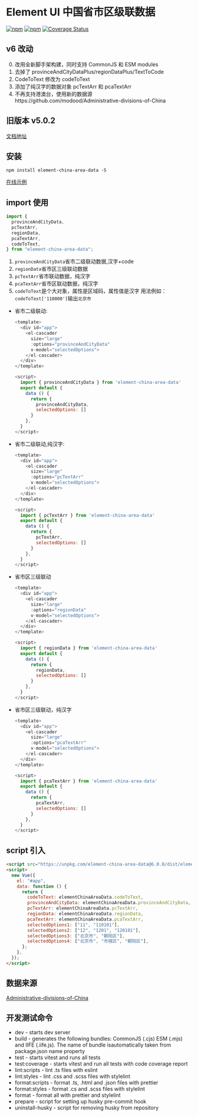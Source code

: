 # Element UI 中国省市区级联数据

[![npm](https://img.shields.io/npm/v/element-china-area-data.svg)](https://www.npmjs.com/package/element-china-area-data) [![npm](https://img.shields.io/npm/dt/element-china-area-data.svg)](https://www.npmjs.com/package/element-china-area-data) [![Coverage Status](https://coveralls.io/repos/github/Plortinus/element-china-area-data/badge.svg?branch=master)](https://coveralls.io/github/Plortinus/element-china-area-data?branch=master)

## v6 改动

0. 改用全新脚手架构建，同时支持 CommonJS 和 ESM modules
1. 去掉了 provinceAndCityDataPlus/regionDataPlus/TextToCode
2. CodeToText 修改为 codeToText
3. 添加了纯汉字的数据对象 pcTextArr 和 pcaTextArr
4. 不再支持港澳台，使用新的数据源https://github.com/modood/Administrative-divisions-of-China

## 旧版本 v5.0.2

[文档地址](./V5.MD)

## 安装

`npm install element-china-area-data -S`

[在线示例](https://plortinus.github.io/element-china-area-data/index.html)

## import 使用

```js
import {
  provinceAndCityData,
  pcTextArr,
  regionData,
  pcaTextArr,
  codeToText,
} from "element-china-area-data";
```

1. `provinceAndCityData`省市二级联动数据,汉字+code
2. `regionData`省市区三级联动数据
3. `pcTextArr`省市联动数据，纯汉字
4. `pcaTextArr`省市区联动数据，纯汉字
5. `codeToText`是个大对象，属性是区域码，属性值是汉字 用法例如：`codeToText['110000']`输出`北京市`

- 省市二级联动:

  ```js
  <template>
    <div id="app">
      <el-cascader
        size="large"
        :options="provinceAndCityData"
        v-model="selectedOptions">
      </el-cascader>
    </div>
  </template>

  <script>
    import { provinceAndCityData } from 'element-china-area-data'
    export default {
      data () {
        return {
          provinceAndCityData,
          selectedOptions: []
        }
      },
    }
  </script>
  ```

- 省市二级联动,纯汉字:

  ```js
  <template>
    <div id="app">
      <el-cascader
        size="large"
        :options="pcTextArr"
        v-model="selectedOptions">
      </el-cascader>
    </div>
  </template>

  <script>
    import { pcTextArr } from 'element-china-area-data'
    export default {
      data () {
        return {
          pcTextArr,
          selectedOptions: []
        }
      },
    }
  </script>
  ```

- 省市区三级联动

  ```js
  <template>
    <div id="app">
      <el-cascader
        size="large"
        :options="regionData"
        v-model="selectedOptions">
      </el-cascader>
    </div>
  </template>

  <script>
    import { regionData } from 'element-china-area-data'
    export default {
      data () {
        return {
          regionData,
          selectedOptions: []
        }
      },
    }
  </script>
  ```

- 省市区三级联动，纯汉字

  ```js
  <template>
    <div id="app">
      <el-cascader
        size="large"
        :options="pcaTextArr"
        v-model="selectedOptions">
      </el-cascader>
    </div>
  </template>

  <script>
    import { pcaTextArr } from 'element-china-area-data'
    export default {
      data () {
        return {
          pcaTextArr,
          selectedOptions: []
        }
      },
    }
  </script>
  ```

## script 引入

```html
<script src="https://unpkg.com/element-china-area-data@6.0.0/dist/element-china-area-data.iife.js"></script>
<script>
  new Vue({
    el: "#app",
    data: function () {
      return {
        codeToText: elementChinaAreaData.codeToText,
        provinceAndCityData: elementChinaAreaData.provinceAndCityData,
        pcTextArr: elementChinaAreaData.pcTextArr,
        regionData: elementChinaAreaData.regionData,
        pcaTextArr: elementChinaAreaData.pcaTextArr,
        selectedOptions1: ["11", "110101"],
        selectedOptions2: ["12", "1201", "120101"],
        selectedOptions3: ["北京市", "朝阳区"],
        selectedOptions4: ["北京市", "市辖区", "朝阳区"],
      };
    },
  });
</script>
```

## 数据来源

[Administrative-divisions-of-China](https://github.com/modood/Administrative-divisions-of-China)

## 开发测试命令

- dev - starts dev server
- build - generates the following bundles: CommonJS (.cjs) ESM (.mjs) and IIFE (.iife.js). The name of bundle isautomatically taken from package.json name property
- test - starts vitest and runs all tests
- test:coverage - starts vitest and run all tests with code coverage report
- lint:scripts - lint .ts files with eslint
- lint:styles - lint .css and .scss files with stylelint
- format:scripts - format .ts, .html and .json files with prettier
- format:styles - format .cs and .scss files with stylelint
- format - format all with prettier and stylelint
- prepare - script for setting up husky pre-commit hook
- uninstall-husky - script for removing husky from repository
